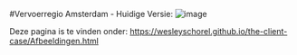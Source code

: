 #Vervoerregio Amsterdam - Huidige Versie:
![image](https://user-images.githubusercontent.com/112857487/195806926-235ef56c-adab-40c2-bfb8-fb3520c085c6.png)

Deze pagina is te vinden onder: https://wesleyschorel.github.io/the-client-case/Afbeeldingen.html
